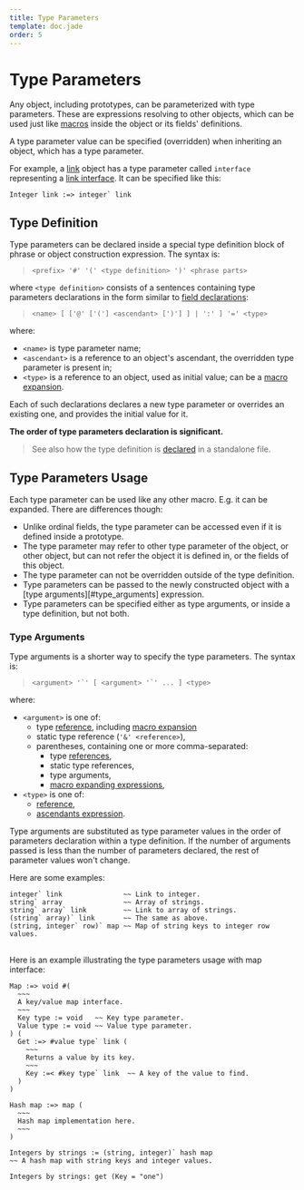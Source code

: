 ```yaml
---
title: Type Parameters
template: doc.jade
order: 5
---
```


Type Parameters
===============
<!--
Copyright (C) 2013 Ruslan Lopatin.
Permission is granted to copy, distribute and/or modify this document
under the terms of the GNU Free Documentation License, Version 1.3
or any later version published by the Free Software Foundation;
with no Invariant Sections, no Front-Cover Texts, and no Back-Cover Texts.
A copy of the license is included in the section entitled "GNU
Free Documentation License".
-->

Any object, including prototypes, can be parameterized with type parameters.
These are expressions resolving to other objects, which can be used just like
[macros](macros.html) inside the object or its fields' definitions.

A type parameter value can be specified (overridden) when inheriting an object,
which has a type parameter.

For example, a [link](links.html) object has a type parameter called `interface`
representing a [link interface](links.html#link_interface). It can be specified
like this:
```o42a
Integer link :=> integer` link
```

Type Definition
---------------

Type parameters can be declared inside a special type definition block of
phrase or object construction expression. The syntax is:

> `<prefix> '#' '(' <type definition> ')' <phrase parts>`

where `<type definition>` consists of a sentences containing type parameters
declarations in the form similar to
[field declarations](../objects/fields.html#field_declaration):

> `<name> [ ['@' ['('] <ascendant> [')'] ] | ':' ] '=' <type>`

where:

* `<name>` is type parameter name;
* `<ascendant>` is a reference to an object's ascendant, the overridden type
   parameter is present in;
* `<type>` is a reference to an object, used as initial value; can be a
  [macro expansion](macros.html#macro_expansion).

Each of such declarations declares a new type parameter or overrides an existing
one, and provides the initial value for it.

**The order of type parameters declaration is significant.**

> See also how the type definition is
> [declared](../sources/file.html#type_definition) in a standalone file.


Type Parameters Usage
---------------------

Each type parameter can be used like any other macro. E.g. it can be expanded.
There are differences though:

* Unlike ordinal fields, the type parameter can be accessed even if it is
  defined inside a prototype.
* The type parameter may refer to other type parameter of the object, or other
  object, but can not refer the object it is defined in, or the fields of this
  object.
* The type parameter can not be overridden outside of the type definition.
* Type parameters can be passed to the newly constructed object with a 
  [type arguments][#type_arguments] expression.
* Type parameters can be specified either as type arguments, or inside a type
  definition, but not both.


### Type Arguments ###

Type arguments is a shorter way to specify the type parameters. The syntax is:

> ``<argument> '`' [ <argument> '`' ... ] <type>``

where:

* `<argument>` is one of:
    * type [reference][], including [macro expansion][]
    * static type reference (` '&' <reference> `),
    * parentheses, containing one or more comma-separated:
        * type [references][reference],
        * static type references,
        * type arguments,
        * [macro expanding expressions][macro expansion],
* `<type>` is one of:
    * [reference][],
    * [ascendants expression](../objects/samples.html#ascendants_expression).

[reference]:       ../expressions/references.html
[macro expansion]: macros.html#macro_expansion


Type arguments are substituted as type parameter values in the order of
parameters declaration within a type definition. If the number of arguments
passed is less than the number of parameters declared, the rest of parameter
values won't change.

Here are some examples:
```o42a
integer` link               ~~ Link to integer.
string` array               ~~ Array of strings.
string` array` link         ~~ Link to array of strings.
(string` array)` link       ~~ The same as above.
(string, integer` row)` map ~~ Map of string keys to integer row values.
```

##

Here is an example illustrating the type parameters usage with map interface:
```o42a
Map :=> void #( 
  ~~~
  A key/value map interface.
  ~~~
  Key type := void   ~~ Key type parameter.
  Value type := void ~~ Value type parameter.
) (
  Get :=> #value type` link (
    ~~~
    Returns a value by its key.
    ~~~
    Key :=< #key type` link  ~~ A key of the value to find.
  )
)

Hash map :=> map (
  ~~~
  Hash map implementation here.
  ~~~
)

Integers by strings := (string, integer)` hash map
~~ A hash map with string keys and integer values.

Integers by strings: get (Key = "one")
```


